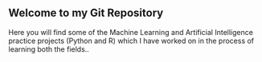 ## Welcome to my Git Repository

Here you will find some of the Machine Learning and Artificial Intelligence practice projects (Python and R) which I have worked on in the process of learning both the fields..

